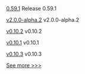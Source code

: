 
[0.59.1](https://github.com/hyperledger/aries-vcx/releases/tag/0.59.1) Release 0.59.1

[v2.0.0-alpha.2](https://github.com/hyperledger/cacti/releases/tag/v2.0.0-alpha.2) v2.0.0-alpha.2

[v0.10.2](https://github.com/hyperledger/aries-acapy-docs/releases/tag/v0.10.2) v0.10.2

[v0.10.1](https://github.com/hyperledger/aries-acapy-docs/releases/tag/v0.10.1) v0.10.1

[v0.10.3](https://github.com/hyperledger/aries-acapy-docs/releases/tag/v0.10.3) v0.10.3


[See more >>>](https://start-here.hyperledger.org/releases)
